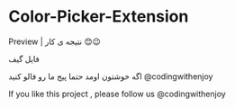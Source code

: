 # Color-Picker-Extension




Preview | نتیجه ی کار 😊😉

فایل گیف


اگه خوشتون اومد حتما پیج ما رو فالو کنید @codingwithenjoy

If you like this project , please follow us @codingwithenjoy
